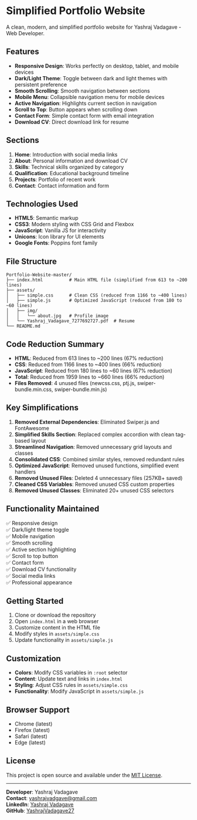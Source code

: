 # Simplified Portfolio Website

A clean, modern, and simplified portfolio website for Yashraj Vadagave - Web Developer.

## Features

- **Responsive Design**: Works perfectly on desktop, tablet, and mobile devices
- **Dark/Light Theme**: Toggle between dark and light themes with persistent preference
- **Smooth Scrolling**: Smooth navigation between sections
- **Mobile Menu**: Collapsible navigation menu for mobile devices
- **Active Navigation**: Highlights current section in navigation
- **Scroll to Top**: Button appears when scrolling down
- **Contact Form**: Simple contact form with email integration
- **Download CV**: Direct download link for resume

## Sections

1. **Home**: Introduction with social media links
2. **About**: Personal information and download CV
3. **Skills**: Technical skills organized by category
4. **Qualification**: Educational background timeline
5. **Projects**: Portfolio of recent work
6. **Contact**: Contact information and form

## Technologies Used

- **HTML5**: Semantic markup
- **CSS3**: Modern styling with CSS Grid and Flexbox
- **JavaScript**: Vanilla JS for interactivity
- **Unicons**: Icon library for UI elements
- **Google Fonts**: Poppins font family

## File Structure

```
Portfolio-Website-master/
├── index.html          # Main HTML file (simplified from 613 to ~200 lines)
├── assets/
│   ├── simple.css      # Clean CSS (reduced from 1166 to ~400 lines)
│   ├── simple.js       # Optimized JavaScript (reduced from 180 to ~60 lines)
│   ├── img/
│   │   └── about.jpg   # Profile image
│   └── Yashraj_Vadagave_7277692727.pdf  # Resume
└── README.md
```

## Code Reduction Summary

- **HTML**: Reduced from 613 lines to ~200 lines (67% reduction)
- **CSS**: Reduced from 1166 lines to ~400 lines (66% reduction)
- **JavaScript**: Reduced from 180 lines to ~60 lines (67% reduction)
- **Total**: Reduced from 1959 lines to ~660 lines (66% reduction)
- **Files Removed**: 4 unused files (newcss.css, ptj.js, swiper-bundle.min.css, swiper-bundle.min.js)

## Key Simplifications

1. **Removed External Dependencies**: Eliminated Swiper.js and FontAwesome
2. **Simplified Skills Section**: Replaced complex accordion with clean tag-based layout
3. **Streamlined Navigation**: Removed unnecessary grid layouts and classes
4. **Consolidated CSS**: Combined similar styles, removed redundant rules
5. **Optimized JavaScript**: Removed unused functions, simplified event handlers
6. **Removed Unused Files**: Deleted 4 unnecessary files (257KB+ saved)
7. **Cleaned CSS Variables**: Removed unused CSS custom properties
8. **Removed Unused Classes**: Eliminated 20+ unused CSS selectors

## Functionality Maintained

✅ Responsive design  
✅ Dark/light theme toggle  
✅ Mobile navigation  
✅ Smooth scrolling  
✅ Active section highlighting  
✅ Scroll to top button  
✅ Contact form  
✅ Download CV functionality  
✅ Social media links  
✅ Professional appearance  

## Getting Started

1. Clone or download the repository
2. Open `index.html` in a web browser
3. Customize content in the HTML file
4. Modify styles in `assets/simple.css`
5. Update functionality in `assets/simple.js`

## Customization

- **Colors**: Modify CSS variables in `:root` selector
- **Content**: Update text and links in `index.html`
- **Styling**: Adjust CSS rules in `assets/simple.css`
- **Functionality**: Modify JavaScript in `assets/simple.js`

## Browser Support

- Chrome (latest)
- Firefox (latest)
- Safari (latest)
- Edge (latest)

## License

This project is open source and available under the [MIT License](LICENSE).

---

**Developer**: Yashraj Vadagave  
**Contact**: yashrajvadgave@gmail.com  
**LinkedIn**: [Yashraj Vadagave](https://www.linkedin.com/in/yashraj-vadagave-7671a8268/)  
**GitHub**: [YashrajVadagave27](https://github.com/YashrajVadagave27)
